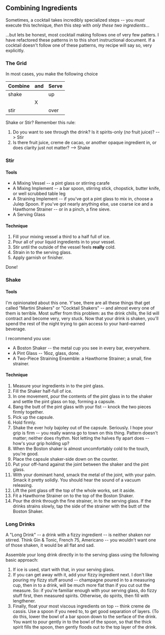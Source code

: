 ## Combining Ingredients

Sometimes, a cocktail takes incredibly specialized steps -- you _must_ execute this technique, _then_ this step with _only these two ingredients_...

...but lets be honest, most cocktail making follows one of very few patters. I have refactored these patterns in to this short instructional document. If a cocktail doesn't follow one of these patterns, my recipe will say so, very explicitly.


### The Grid

In most cases, you make the following choice

| Combine | and | Serve |
| ------- |---- | ----- |
| shake |  | up |
| | X | |
| stir |  | over |

Shake or Stir? Remember this rule:
1. Do you want to see through the drink? Is it spirits-only (*no* fruit juice)? --> Stir
2. Is there fruit juice, creme de cacao, or another opaque ingredient in, or does clarity just not matter? --> Shake

### Stir
#### Tools
* A Mixing Vessel -- a pint glass or stirring carafe
* A Mixing Implement -- a bar spoon, stirring stick, chopstick, butter knife, or well scrubbed table leg
* A Straining Implement -- if you've got a pint glass to mix in, choose a Julep Spoon. If you've got nearly anything else, use coarse ice and a Hawthorne Strainer -- or in a pinch, a fine sieve.
* A Serving Glass

#### Technique
1. Fill your mixing vessel a third to a half full of ice.
2. Pour all of your liquid ingredients in to your vessel.
3. Stir until the outside of the vessel feels **really** cold.
4. Strain in to the serving glass.
5. Apply garnish or finisher.

Done!

### Shake
#### Tools
I'm  opinionated about this one. Y'see, there are all these things that get called "Martini Shakers" or "Cocktail Shakers" -- and almost every one of them is terrible. Most suffer from this problem: as the drink chills, the lid will contract and become very, very stuck. Now that your drink is shaken, you'll spend the rest of the night trying to gain access to your hard-earned beverage.

I recommend you use:
* A Boston Shaker -- the metal cup you see in every bar, everywhere.
* A Pint Glass -- 16oz, glass, done.
* A Two-Piece Straining Ensemble: a Hawthorne Strainer; a small, fine strainer.

#### Technique
1. Measure your ingredients in to the pint glass.
2. Fill the Shaker half-full of ice.
3. In one movement, pour the contents of the pint glass in to the shaker and settle the pint glass on top, forming a capsule.
4. Bang the butt of the pint glass with your fist -- knock the two pieces firmly together.
5. Pick up the capsule.
6. Hold firmly.
7. Shake the ever holy bajoley out of the capsule. Seriously. I hope your grip is firm -- you really wanna go to town on this thing. Pattern doesn't matter; neither does rhythm. Not letting the halves fly apart does -- how's your grip holding up?
8. When the Boston shaker is almost uncomfortably cold to the touch, you're good.
9. Place the capsule shaker-side down on the counter.
10. Put your off-hand against the joint between the shaker and the pint glass.
11. With your dominant hand, smack the metal of the joint, with your palm. Smack it pretty solidly. You should hear the sound of a vacuum releasing.
12. Lift the pint glass off the top of the whole works, set it aside.
13. Fit a Hawthorne Strainer on to the top of the Boston Shaker.
14. Pour the drink through the fine strainer, in to the serving glass. If the drinks strains slowly, tap the side of the strainer with the butt of the Boston Shaker.

### Long Drinks
A "Long Drink" -- a drink with a fizzy ingredient -- is neither shaken nor stirred. Think Gin & Tonic, French 75, Americano -- you wouldn't want one of those shaken, it would be all flat and sad.

Assemble your long drink directly in to the serving glass using the following basic approach:
1. If ice is used, start with that, in your serving glass.
2. If you can get away with it, add your fizzy ingredient next. I don't like pouring my fizzy stuff around -- champagne poured in to a measuring cup, then in to a drink, will be much more flat than if you cut out the measure. So: if you're familiar enough with your serving glass, do fizzy stuff first, then measured spirits. Otherwise, do spirits, then fill with lengthener.
3. Finally, float your most viscous ingredients on top -- think creme de cassis. Use a spoon if you need to, to get good separation of layers. (To do this, lower the bowl of a bar spoon down to the serface of the drink. You want to pour gently in to the bowl of the spoon, so that the thick spirit fills the spoon, then gently floods out to the top layer of the drink.
